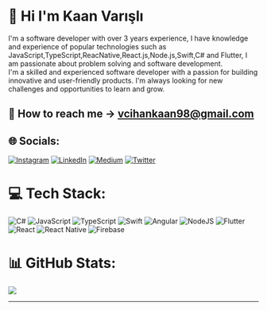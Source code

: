 # 👋 Hi I'm Kaan Varışlı
I'm a software developer with over 3 years experience, I  have knowledge and experience of popular technologies such as JavaScript,TypeScript,ReacNative,React.js,Node.js,Swift,C# and Flutter, I am passionate about problem solving and software development.<br>I'm a skilled and experienced software developer with a passion for building innovative and user-friendly products. I'm always looking for new challenges and opportunities to learn and grow.

## 📧 How to reach me -> vcihankaan98@gmail.com

## 🌐 Socials:
[![Instagram](https://img.shields.io/badge/Instagram-%23E4405F.svg?logo=Instagram&logoColor=white)](https://instagram.com/kaannvarsl) [![LinkedIn](https://img.shields.io/badge/LinkedIn-%230077B5.svg?logo=linkedin&logoColor=white)](https://linkedin.com/in/kaannvarsl) [![Medium](https://img.shields.io/badge/Medium-12100E?logo=medium&logoColor=white)](https://medium.com/@kaannvarsl) [![Twitter](https://img.shields.io/badge/Twitter-%231DA1F2.svg?logo=Twitter&logoColor=white)](https://twitter.com/kaanvarsl) 

# 💻 Tech Stack:
![C#](https://img.shields.io/badge/c%23-%23239120.svg?style=for-the-badge&logo=c-sharp&logoColor=white) ![JavaScript](https://img.shields.io/badge/javascript-%23323330.svg?style=for-the-badge&logo=javascript&logoColor=%23F7DF1E) ![TypeScript](https://img.shields.io/badge/typescript-%23007ACC.svg?style=for-the-badge&logo=typescript&logoColor=white) ![Swift](https://img.shields.io/badge/swift-F54A2A?style=for-the-badge&logo=swift&logoColor=white) ![Angular](https://img.shields.io/badge/angular-%23DD0031.svg?style=for-the-badge&logo=angular&logoColor=white) ![NodeJS](https://img.shields.io/badge/node.js-6DA55F?style=for-the-badge&logo=node.js&logoColor=white) ![Flutter](https://img.shields.io/badge/Flutter-%2302569B.svg?style=for-the-badge&logo=Flutter&logoColor=white) ![React](https://img.shields.io/badge/react-%2320232a.svg?style=for-the-badge&logo=react&logoColor=%2361DAFB) ![React Native](https://img.shields.io/badge/react_native-%2320232a.svg?style=for-the-badge&logo=react&logoColor=%2361DAFB) ![Firebase](https://img.shields.io/badge/firebase-%23039BE5.svg?style=for-the-badge&logo=firebase)
# 📊 GitHub Stats:
![](https://github-readme-stats.vercel.app/api/top-langs/?username=kaannvarsl&theme=react&hide_border=true&include_all_commits=true&count_private=true&layout=compact)

---

<!-- Proudly created with GPRM ( https://gprm.itsvg.in ) -->
